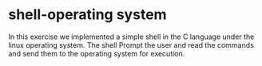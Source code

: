 # shell-operating system

In this exercise we implemented a simple shell in the C language under the linux operating system. The shell
Prompt the user and read the commands and send them to the operating system for execution.

